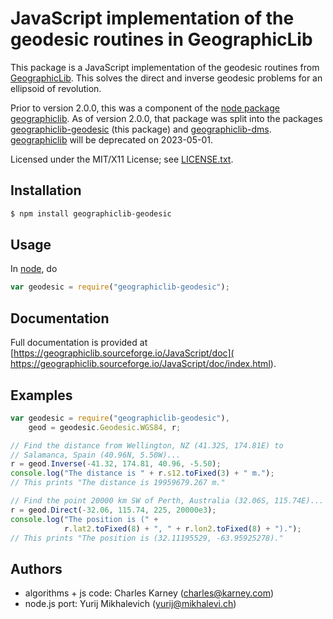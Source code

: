 # JavaScript implementation of the geodesic routines in GeographicLib

This package is a JavaScript implementation of the geodesic routines
from [GeographicLib](https://geographiclib.sourceforge.io).  This solves the
direct and inverse geodesic problems for an ellipsoid of revolution.

Prior to version 2.0.0, this was a component of the [node package
geographiclib](https://www.npmjs.com/package/geographiclib).  As of
version 2.0.0, that package was split into the packages
[geographiclib-geodesic](https://www.npmjs.com/package/geographiclib-geodesic)
(this package) and
[geographiclib-dms](https://www.npmjs.com/package/geographiclib-dms).
[geographiclib](https://www.npmjs.com/package/geographiclib) will be
deprecated on 2023-05-01.

Licensed under the MIT/X11 License; see
[LICENSE.txt](https://geographiclib.sourceforge.io/LICENSE.txt).

## Installation

```bash
$ npm install geographiclib-geodesic
```

## Usage

In [node](https://nodejs.org), do
```javascript
var geodesic = require("geographiclib-geodesic");
```

## Documentation

Full documentation is provided at
[https://geographiclib.sourceforge.io/JavaScript/doc](
https://geographiclib.sourceforge.io/JavaScript/doc/index.html).

## Examples

```javascript
var geodesic = require("geographiclib-geodesic"),
    geod = geodesic.Geodesic.WGS84, r;

// Find the distance from Wellington, NZ (41.32S, 174.81E) to
// Salamanca, Spain (40.96N, 5.50W)...
r = geod.Inverse(-41.32, 174.81, 40.96, -5.50);
console.log("The distance is " + r.s12.toFixed(3) + " m.");
// This prints "The distance is 19959679.267 m."

// Find the point 20000 km SW of Perth, Australia (32.06S, 115.74E)...
r = geod.Direct(-32.06, 115.74, 225, 20000e3);
console.log("The position is (" +
            r.lat2.toFixed(8) + ", " + r.lon2.toFixed(8) + ").");
// This prints "The position is (32.11195529, -63.95925278)."
```

## Authors

* algorithms + js code: Charles Karney (charles@karney.com)
* node.js port: Yurij Mikhalevich (yurij@mikhalevi.ch)
